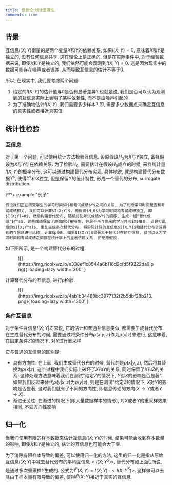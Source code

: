 ```yaml
---
title: 信息论:统计显著性
comments: true
---
```


## 背景

互信息$I(X; Y)$衡量的是两个变量$X$和$Y$的依赖关系, 如果$I(X;Y)=0$, 意味着$X$和$Y$是独立的, 没有任何信息共享. 这在理论上是正确的, 但是在实际事件中, 对于经验数据来说, 即使$X$和$Y$是独立的, 我们依然可能会观测到$I(X;Y)\neq 0$. 这是因为现实中的数据可能存在噪声或者误差, 从而导致互信息的估计不等于$0$. 

所以, 在现实中, 我们要考虑两个问题:

1. 给定的$I(X;Y)$的估计值与$0$是否有显著差异? 也就是说, 我们是否可以认为观测到的互信息实际上表明了某种依赖性, 而不是由噪声引起的
2. 为了准确地估计$I(X;Y)$, 我们需要多少样本? 即, 需要多少数据点来确定互信息的真实性或者接近真实值

## 统计性检验

### 互信息

对于第一个问题, 可以使用统计方法检验互信息. 设原假设$H_0$为$X$与$Y$独立, 备择假设为$X$与$Y$存在依赖关系. 为了检验$H_0$, 需要估计在假设$H_0$成立的时候, 采样统计量$I(X;Y)$的概率分布, 这可以通过构建替代分布实现, 具体地说, 就是构建替代分布数据$Y^s$, 使得$Y^s$和$X$独立, 但是保留$Y$的统计特性, 形成一个替代的分布, surrogate distribution.

???+ example "例子"

    假设我们正在研究学生的学习时间$X$和考试成绩$Y$之间的关系, 为了判断学习时间是否和考试成绩相关, 我们可以计算$I(X;Y)$. 原假设$H_0$为学习时间和考试成绩独立, 即$I(X;Y)=0$, 然后构建替代分布, 随机打乱考试成绩$Y$的顺序, 生成一组"替代成绩"$Y^s$, 这些成绩保留了原始的分布特性, 但是不再与原来的学习时间$X$相关. 计算打乱后的$I(X;Y^s)$, 重复生成多次替代分布. 将实际计算的互信息$I(X;Y)$和替代分布计算得到的互信息进行比较, 计算$p$值. 如果$I(X;Y)$显著大于替代分布的互信息, 就可以认为学习时间和考试成绩之间存在统计学上的显著依赖关系, 拒绝原假设.

如下图所示, 是一个构建替代分布的过程.

<figure markdown='1'>
![](https://img.ricolxwz.io/e338ef1c8544a6b116d2cfd5f9222da9.png){ loading=lazy width='300' }
</figure>

计算替代分布的互信息, 进行p检验. 

<figure markdown='1'>
![](https://img.ricolxwz.io/4ab1b34488bc3977132f2b5dbf28b213.png){ loading=lazy width='300' }
</figure>

### 条件互信息

对于条件互信息$I(X;Y|Z)$来说, 它的估计和普通互信息类似, 都需要生成替代分布. 在生成替代分布的时候, 需要通过将条件分布$p(x|y, z)$作为$p(x|z)$来进行, 这意味着, 在固定条件$Z$的情况下, 对$Y$进行重采样.

它与普通的互信息的区别是:

- 具有方向性: 在上面, 我们生成替代分布的时候, 替代的是$p(x|y, z)$, 然后将其替换为$p(x|z)$, 这个过程中我们实际上破坏了$X$和$Y$的关系, 同时保留了$X$和$Z$的关系. 这种处理方法意味着我们在测试"给定$Z$的情况下, $Y$对$X$的影响是否显著". 如果我们反过来替代$p(y|x, z)$为$p(y|z)$, 则是在测试"给定$Z$的情况下, $X$对$Y$的影响是否显著, 这时我们就有了不同的方向性, 即信息传递的方向($X\rightarrow Y$或者$Y\rightarrow X$).
- 渐进无关性: 在渐进的情况下(即大量数据样本的情形), 对$X$或者$Y$的重采样效果相同, 不受方向性影响

## 归一化

当我们使用有限的样本数据来估计互信息$I(X;Y)$的时候, 结果可能会收到样本数量的影响, 即使$X$和$Y$是独立的, 估计的互信息也可能会大于零. 

为了消除有限样本导致的偏差, 可以使用归一化的方法, 这里的归一化是指从原始互信息$I(X;Y)$中减去替代分布的平均互信息$<I(X;Y^S)>$, 替代分布如上面👆所说, 是通过多次重采样$Y$生成的. 公式为$I^n(X;Y)=I(X;Y)-<I(X;Y^S)>$. 这样做可以去除由于样本量有限导致的偏差, 使得$I^n(X;Y)$接近于真实的互信息.